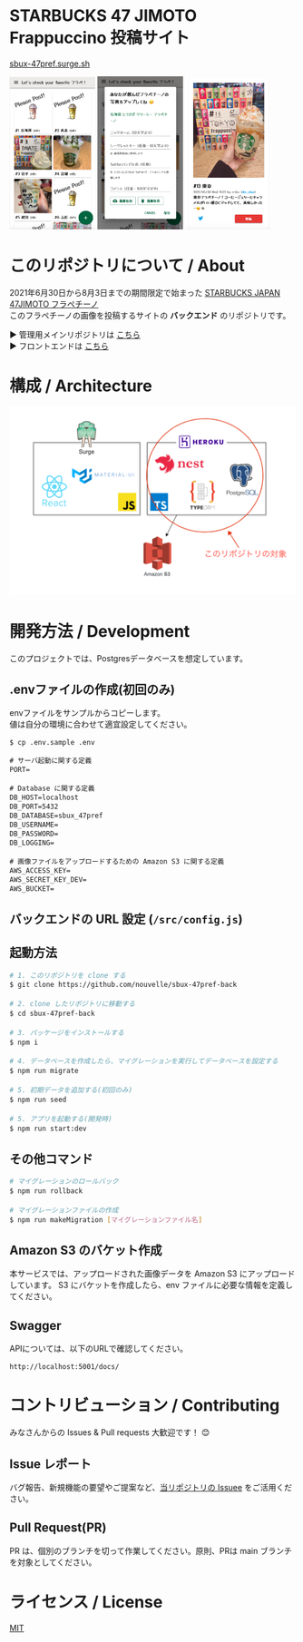 # STARBUCKS 47 JIMOTO Frappuccino 投稿サイト
[sbux-47pref.surge.sh](https://sbux-47pref.surge.sh/)  

<img src="./git_image/img1.png" alt="トップページ" width="30%"> <img src="./git_image/img2.png" alt="投稿ページ" width="30%"> <img src="./git_image/img3.png" alt="個別ページ" width="30%">

# このリポジトリについて / About
2021年6月30日から8月3日までの期間限定で始まった [STARBUCKS JAPAN 47JIMOTO フラペチーノ](https://www.starbucks.co.jp/cafe/jimoto_frappuccino/)  
このフラペチーノの画像を投稿するサイトの **バックエンド** のリポジトリです。  

▶️ 管理用メインリポジトリは [こちら](https://github.com/nouvelle/sbux-47pref)  
▶️ フロントエンドは [こちら](https://github.com/nouvelle/sbux-47pref-front)  

# 構成 / Architecture
![Architecture](/git_image/backend.png)


# 開発方法 / Development
このプロジェクトでは、Postgresデータベースを想定しています。

## .envファイルの作成(初回のみ)
envファイルをサンプルからコピーします。  
値は自分の環境に合わせて適宜設定してください。
```bash
$ cp .env.sample .env
```

```
# サーバ起動に関する定義
PORT=

# Database に関する定義
DB_HOST=localhost
DB_PORT=5432
DB_DATABASE=sbux_47pref
DB_USERNAME=
DB_PASSWORD=
DB_LOGGING=

# 画像ファイルをアップロードするための Amazon S3 に関する定義
AWS_ACCESS_KEY=
AWS_SECRET_KEY_DEV=
AWS_BUCKET=
```

## バックエンドの URL 設定 (`/src/config.js`)
## 起動方法
```bash
# 1. このリポジトリを clone する
$ git clone https://github.com/nouvelle/sbux-47pref-back

# 2. clone したリポジトリに移動する
$ cd sbux-47pref-back

# 3. パッケージをインストールする
$ npm i

# 4. データベースを作成したら、マイグレーションを実行してデータベースを設定する
$ npm run migrate

# 5. 初期データを追加する(初回のみ)
$ npm run seed

# 5. アプリを起動する(開発時)
$ npm run start:dev
```

## その他コマンド
```bash
# マイグレーションのロールバック
$ npm run rollback

# マイグレーションファイルの作成
$ npm run makeMigration [マイグレーションファイル名]
```

## Amazon S3 のバケット作成
本サービスでは、アップロードされた画像データを Amazon S3 にアップロードしています。
S3 にバケットを作成したら、env ファイルに必要な情報を定義してください。

## Swagger
APIについては、以下のURLで確認してください。
```
http://localhost:5001/docs/
```

# コントリビューション / Contributing
みなさんからの Issues & Pull requests 大歓迎です！ 😊

## Issue レポート
バグ報告、新規機能の要望やご提案など、[当リポジトリの Issuee](https://github.com/nouvelle/sbux-47pref-back/issues) をご活用ください。

## Pull Request(PR)
PR は、個別のブランチを切って作業してください。原則、PRは main ブランチを対象としてください。



# ライセンス / License
[MIT](https://choosealicense.com/licenses/mit/)
